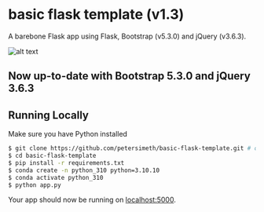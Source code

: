 # basic flask template (v1.3)

A barebone Flask app using Flask, Bootstrap (v5.3.0) and jQuery (v3.6.3).

![alt text](https://github.com/petersimeth/basic-flask-template/blob/master/flask_screenshot.png?raw=true)

## Now up-to-date with Bootstrap 5.3.0 and jQuery 3.6.3

## Running Locally

Make sure you have Python installed

```sh
$ git clone https://github.com/petersimeth/basic-flask-template.git # or clone your own fork
$ cd basic-flask-template
$ pip install -r requirements.txt
$ conda create -n python_310 python=3.10.10
$ conda activate python_310
$ python app.py
```

Your app should now be running on [localhost:5000](http://localhost:5000/).
